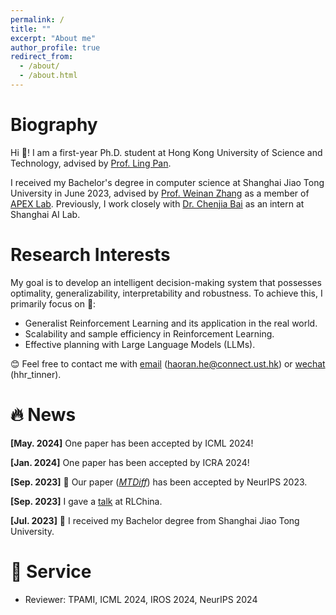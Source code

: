 ```yaml
---
permalink: /
title: ""
excerpt: "About me"
author_profile: true
redirect_from: 
  - /about/
  - /about.html
---
```

<meta charset="utf-8">

# Biography
Hi &#129303;! I am a first-year Ph.D. student at Hong Kong University of Science and Technology, advised by [Prof. Ling Pan](https://ling-pan.github.io/). 

I received my Bachelor's degree in computer science at Shanghai Jiao Tong University in June 2023, advised by [Prof. Weinan Zhang](http://wnzhang.net/) as a member of [APEX Lab](https://apex.sjtu.edu.cn/). Previously, I work closely with [Dr. Chenjia Bai](https://baichenjia.github.io/) as an intern at Shanghai AI Lab.

# Research Interests
My goal is to develop an intelligent decision-making system that possesses optimality, generalizability, interpretability and robustness. To achieve this, I primarily focus on &#129300;:
* Generalist Reinforcement Learning and its application in the real world.
* Scalability and sample efficiency in Reinforcement Learning.
* Effective planning with Large Language Models (LLMs).

 &#128522; Feel free to contact me with <u>email</u> (<a href="haoran.he@connect.ust.hk">haoran.he@connect.ust.hk</a>) or <u>wechat</u> (hhr_tinner).

# &#128293; News
<strong>[May. 2024]</strong> One paper has been accepted by ICML 2024!

<strong>[Jan. 2024]</strong> One paper has been accepted by ICRA 2024!

<strong>[Sep. 2023]</strong> &#127881; Our paper ([*MTDiff*](https://arxiv.org/abs/2305.18459)) has been accepted by NeurIPS 2023.

<strong>[Sep. 2023]</strong> I gave a [talk](https://www.bilibili.com/video/BV1hu4y1y7sC/?spm_id_from=333.999.0.0) at RLChina.

<strong>[Jul. 2023]</strong> &#127881; I received my Bachelor degree from Shanghai Jiao Tong University.

# 📖 Service
- Reviewer: TPAMI, ICML 2024, IROS 2024, NeurIPS 2024
